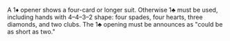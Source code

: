 ﻿A 1♦ opener shows a four-card or longer suit.
Otherwise 1♣ must be used, including hands with 4–4–3–2 shape: 
four spades, four hearts, three diamonds, and two clubs.
The 1♣ opening must be announces as "could be as short as two."

